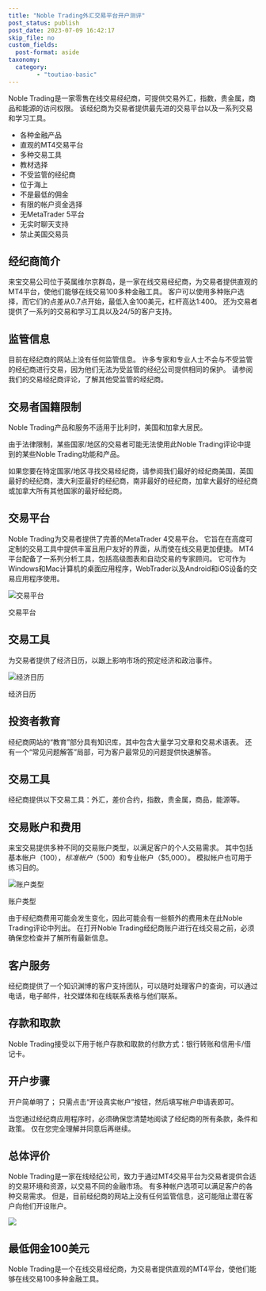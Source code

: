```yaml
---
title: "Noble Trading外汇交易平台开户测评"
post_status: publish
post_date: 2023-07-09 16:42:17
skip_file: no
custom_fields: 
  post-format: aside
taxonomy:
  category:
        - "toutiao-basic"
---
```


Noble Trading是一家零售在线交易经纪商，可提供交易外汇，指数，贵金属，商品和能源的访问权限。 该经纪商为交易者提供最先进的交易平台以及一系列交易和学习工具。

- 各种金融产品
- 直观的MT4交易平台
- 多种交易工具
- 教材选择
- 不受监管的经纪商
- 位于海上
- 不是最低的佣金
- 有限的帐户资金选择
- 无MetaTrader 5平台
- 无实时聊天支持
- 禁止美国交易员

## 经纪商简介

来宝交易公司位于英属维尔京群岛，是一家在线交易经纪商，为交易者提供直观的MT4平台，使他们能够在线交易100多种金融工具。 客户可以使用多种账户选择，而它们的点差从0.7点开始，最低入金100美元，杠杆高达1:400。 还为交易者提供了一系列的交易和学习工具以及24/5的客户支持。

## 监管信息

目前在经纪商的网站上没有任何监管信息。 许多专家和专业人士不会与不受监管的经纪商进行交易，因为他们无法为受监管的经纪公司提供相同的保护。 请参阅我们的交易经纪商评论，了解其他受监管的经纪商。

## 交易者国籍限制

Noble Trading产品和服务不适用于比利时，美国和加拿大居民。

由于法律限制，某些国家/地区的交易者可能无法使用此Noble Trading评论中提到的某些Noble Trading功能和产品。

如果您要在特定国家/地区寻找交易经纪商，请参阅我们最好的经纪商美国，英国最好的经纪商，澳大利亚最好的经纪商，南非最好的经纪商，加拿大最好的经纪商或加拿大所有其他国家的最好经纪商。

## 交易平台

Noble Trading为交易者提供了完善的MetaTrader 4交易平台。 它旨在在高度可定制的交易工具中提供丰富且用户友好的界面，从而使在线交易更加便捷。 MT4平台配备了一系列分析工具，包括高级图表和自动交易的专家顾问。 它可作为Windows和Mac计算机的桌面应用程序，WebTrader以及Android和iOS设备的交易应用程序使用。

![交易平台](https://cdn.fendou.la/funstoutiao/2020/11/Noble-Trading-Review-Trading-Platformq.png "交易平台")

交易平台

## 交易工具

为交易者提供了经济日历，以跟上影响市场的预定经济和政治事件。

![经济日历](https://cdn.fendou.la/funstoutiao/2020/11/Noble-Trading-Review-Econmic-Calendar-.jpg "经济日历")

经济日历

## 投资者教育

经纪商网站的“教育”部分具有知识库，其中包含大量学习文章和交易术语表。 还有一个“常见问题解答”局部，可为客户最常见的问题提供快速解答。

## 交易工具

经纪商提供以下交易工具：外汇，差价合约，指数，贵金属，商品，能源等。

## 交易账户和费用

来宝交易提供多种不同的交易账户类型，以满足客户的个人交易需求。 其中包括基本帐户（$100），标准帐户（$500）和专业帐户（$5,000）。 模拟帐户也可用于练习目的。

![账户类型](https://cdn.fendou.la/funstoutiao/2020/11/Noble-Trading-Review-Account-Types-681x1024.jpg "账户类型")

账户类型

由于经纪商费用可能会发生变化，因此可能会有一些额外的费用未在此Noble Trading评论中列出。 在打开Noble Trading经纪商账户进行在线交易之前，必须确保您检查并了解所有最新信息。

## 客户服务

经纪商提供了一个知识渊博的客户支持团队，可以随时处理客户的查询，可以通过电话，电子邮件，社交媒体和在线联系表格与他们联系。

## 存款和取款

Noble Trading接受以下用于帐户存款和取款的付款方式：银行转账和信用卡/借记卡。

## 开户步骤

开户简单明了； 只需点击“开设真实帐户”按钮，然后填写帐户申请表即可。

当您通过经纪商应用程序时，必须确保您清楚地阅读了经纪商的所有条款，条件和政策。 仅在您完全理解并同意后再继续。

## 总体评价

Noble Trading是一家在线经纪公司，致力于通过MT4交易平台为交易者提供合适的交易环境和资源，以交易不同的金融市场。 有多种帐户选项可以满足客户的各种交易需求。 但是，目前经纪商的网站上没有任何监管信息，这可能阻止潜在客户向他们开设账户。

![](https://cdn.fendou.la/funstoutiao/2020/11/Noble-Trading-Logo.png)

## 最低佣金100美元

Noble Trading是一个在线交易经纪商，为交易者提供直观的MT4平台，使他们能够在线交易100多种金融工具。
